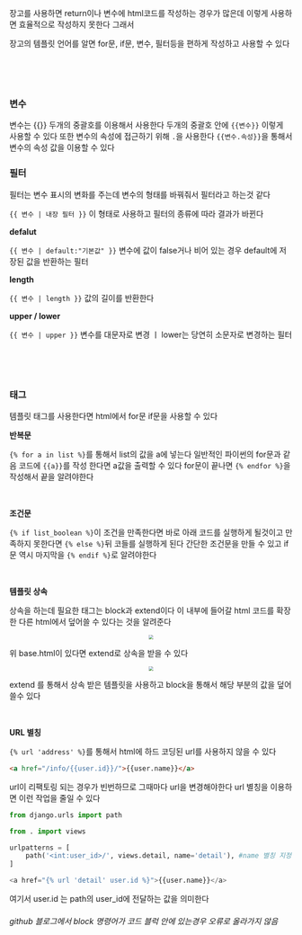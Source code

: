 장고를 사용하면 return이나 변수에 html코드를 작성하는 경우가 많은데 이렇게 사용하면 효율적으로 작성하지 못한다 그래서 

장고의 템플릿 언어를 알면 for문, if문, 변수, 필터등을 편하게 작성하고 사용할 수 있다

&nbsp;

&nbsp;

### 변수

변수는 {{}} 두개의 중괄호를 이용해서 사용한다 두개의 중괄호 안에 `{{변수}}` 이렇게 사용할 수 있다  또한 변수의 속성에 접근하기 위해 `.`을 사용한다 `{{변수.속성}}`을 통해서 변수의 속성 값을 이용할 수 있다



### 필터

필터는 변수 표시의 변화를 주는데 변수의 형태를 바꿔줘서 필터라고 하는것 같다

`{{ 변수 | 내장 필터 }}` 이 형태로 사용하고 필터의 종류에 따라 결과가 바뀐다

**defalut**

`{{ 변수 | default:"기본값" }}` 변수에 값이 false거나 비어 있는 경우 default에 저장된 값을 반환하는 필터

**length**

`{{ 변수 | length }}` 값의 길이를 반환한다

**upper / lower**

`{{ 변수 | upper }}`  변수를 대문자로 변경 ㅣ lower는 당연히 소문자로 변경하는 필터

&nbsp;

&nbsp;

### 태그

템플릿 태그를 사용한다면 html에서 for문 if문을 사용할 수 있다

**반복문**

`{% for a in list %}`를 통해서 list의 값을 a에 넣는다 일반적인 파이썬의 for문과 같음 코드에 `{{a}}`를 작성 한다면 a값을 출력할 수 있다 for문이 끝나면 `{% endfor %}`을 작성해서 끝을 알려야한다

&nbsp;

**조건문** 

`{% if list_boolean %}`이 조건을 만족한다면 바로 아래 코드를 실행하게 될것이고 만족하지 못한다면  `{% else %}`뒤 코들를 실행하게 된다 간단한 조건문을 만들 수 있고 if문 역시 마지막을 `{% endif %}`로 알려야한다

&nbsp;

**템플릿 상속**

상속을 하는데 필요한 태그는 block과 extend이다 이 내부에 들어갈 html 코드를 확장한 다른 html에서 덮어쓸 수 있다는 것을 알려준다

<center>
<img src="https://user-images.githubusercontent.com/80758613/230838563-9d4cebf8-102e-4669-a315-9f8ca78da1aa.png" style="zoom:50%;">
</center>

위 base.html이 있다면 extend로 상속을 받을 수 있다

<center>
<img src="https://user-images.githubusercontent.com/80758613/230837896-b6175909-4b04-4655-abbf-b07584e524ba.png" style="zoom:50%;">
</center>

extend 를 통해서 상속 받은 템플릿을 사용하고 block을 통해서 해당 부분의 값을 덮어 쓸수 있다

&nbsp;

**URL 별칭**

`{% url 'address' %}`를 통해서 html에 하드 코딩된 url를 사용하지 않을 수 있다

```html
<a href="/info/{{user.id}}/">{{user.name}}</a>
```

url이 리팩토링 되는 경우가 빈번하므로 그때마다 url을 변경해야한다 url 별칭을 이용하면 이런 작업을 줄일 수 있다

``` python
from django.urls import path

from . import views

urlpatterns = [
    path('<int:user_id>/', views.detail, name='detail'), #name 별칭 지정
]
```

``` python
<a href="{% url 'detail' user.id %}">{{user.name}}</a>
```

여기서 user.id 는 path의 user_id에 전달하는 값을 의미한다



###### github 블로그에서 block 명령어가 코드 블럭 안에 있는경우 오류로 올라가지 않음

